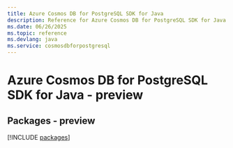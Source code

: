 ```yaml
---
title: Azure Cosmos DB for PostgreSQL SDK for Java
description: Reference for Azure Cosmos DB for PostgreSQL SDK for Java
ms.date: 06/26/2025
ms.topic: reference
ms.devlang: java
ms.service: cosmosdbforpostgresql
---
```

# Azure Cosmos DB for PostgreSQL SDK for Java - preview
## Packages - preview
[!INCLUDE [packages](cosmos-db-for-postgresql-index.md)]